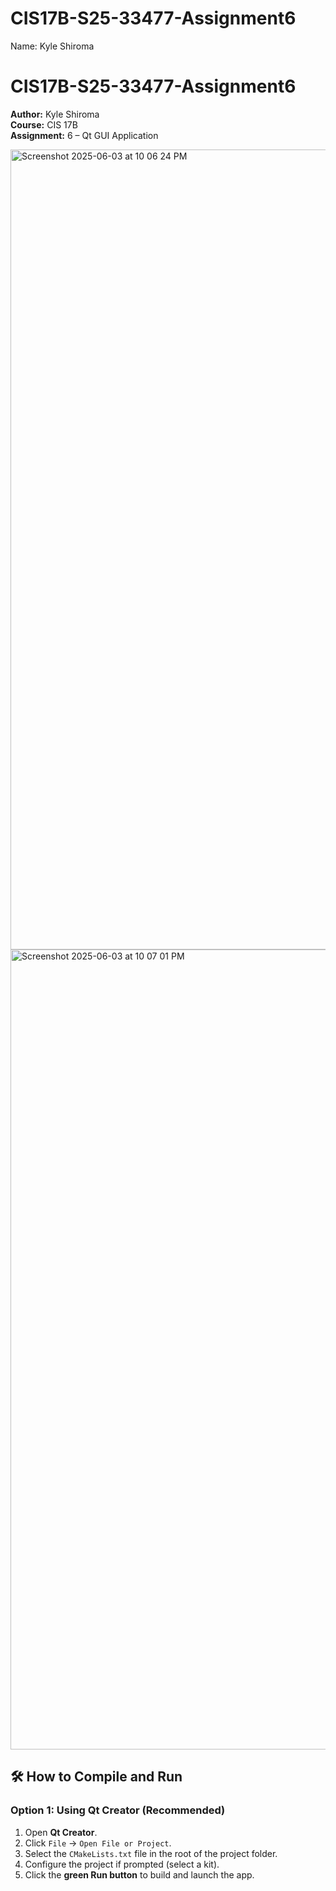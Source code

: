 # CIS17B-S25-33477-Assignment6

Name: Kyle Shiroma


# CIS17B-S25-33477-Assignment6

**Author:** Kyle Shiroma  
**Course:** CIS 17B  
**Assignment:** 6 – Qt GUI Application  

<img width="1280" alt="Screenshot 2025-06-03 at 10 06 24 PM" src="https://github.com/user-attachments/assets/b3c81de5-7f8a-4676-a604-84b73226011a" />

<img width="1280" alt="Screenshot 2025-06-03 at 10 07 01 PM" src="https://github.com/user-attachments/assets/c6ae6697-f99d-4e41-a95e-6d19ba25575c" />


## 🛠️ How to Compile and Run

### Option 1: Using Qt Creator (Recommended)
1. Open **Qt Creator**.
2. Click `File` → `Open File or Project`.
3. Select the `CMakeLists.txt` file in the root of the project folder.
4. Configure the project if prompted (select a kit).
5. Click the **green Run button** to build and launch the app.
